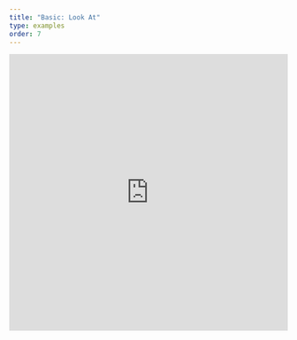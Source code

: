 ```yaml
---
title: "Basic: Look At"
type: examples
order: 7
---
```


<iframe width="100%" height="500" src="https://aframevr.github.io/aframe/examples/lookat/" allowfullscreen="yes" frameborder="0"></iframe>
